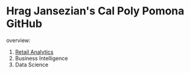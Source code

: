 # Hrag Jansezian's Cal Poly Pomona GitHub
overview:

1. [Retail Analytics]([https://linkmehere.com](https://github.com/Hrag-J/Hrag-Jansezian/blob/main/Hrag_Jansezian's_Project_5_6%2C_warmup_3100_ulta_quartiles.ipynb))
2. Business Intelligence
3. Data Science

